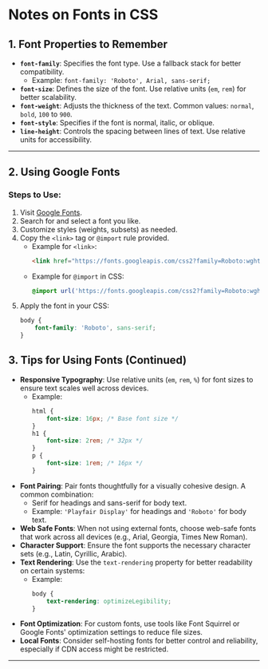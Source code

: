 # Notes on Fonts in CSS

## 1. Font Properties to Remember
- **`font-family`**: Specifies the font type. Use a fallback stack for better compatibility.
  - Example: `font-family: 'Roboto', Arial, sans-serif;`
- **`font-size`**: Defines the size of the font. Use relative units (`em`, `rem`) for better scalability.
- **`font-weight`**: Adjusts the thickness of the text. Common values: `normal`, `bold`, `100` to `900`.
- **`font-style`**: Specifies if the font is normal, italic, or oblique.
- **`line-height`**: Controls the spacing between lines of text. Use relative units for accessibility.

---

## 2. Using Google Fonts
### Steps to Use:
1. Visit [Google Fonts](https://fonts.google.com/).
2. Search for and select a font you like.
3. Customize styles (weights, subsets) as needed.
4. Copy the `<link>` tag or `@import` rule provided.
   - Example for `<link>`:
     ```html
     <link href="https://fonts.googleapis.com/css2?family=Roboto:wght@400;700&display=swap" rel="stylesheet">
     ```
   - Example for `@import` in CSS:
     ```css
     @import url('https://fonts.googleapis.com/css2?family=Roboto:wght@400;700&display=swap');
     ```
5. Apply the font in your CSS:
   ```css
   body {
       font-family: 'Roboto', sans-serif;
   }
   ```

## 3. Tips for Using Fonts (Continued)
- **Responsive Typography**: Use relative units (`em`, `rem`, `%`) for font sizes to ensure text scales well across devices.
  - Example:
    ```css
    html {
        font-size: 16px; /* Base font size */
    }
    h1 {
        font-size: 2rem; /* 32px */
    }
    p {
        font-size: 1rem; /* 16px */
    }
    ```
- **Font Pairing**: Pair fonts thoughtfully for a visually cohesive design. A common combination:
  - Serif for headings and sans-serif for body text.
  - Example: `'Playfair Display'` for headings and `'Roboto'` for body text.
- **Web Safe Fonts**: When not using external fonts, choose web-safe fonts that work across all devices (e.g., Arial, Georgia, Times New Roman).
- **Character Support**: Ensure the font supports the necessary character sets (e.g., Latin, Cyrillic, Arabic).
- **Text Rendering**: Use the `text-rendering` property for better readability on certain systems:
  - Example:
    ```css
    body {
        text-rendering: optimizeLegibility;
    }
    ```
- **Font Optimization**: For custom fonts, use tools like Font Squirrel or Google Fonts' optimization settings to reduce file sizes.
- **Local Fonts**: Consider self-hosting fonts for better control and reliability, especially if CDN access might be restricted.

---
